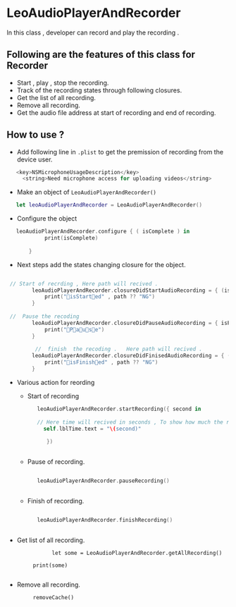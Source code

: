 #  LeoAudioPlayerAndRecorder 
In this class , developer can record and play the recording .



## Following are the features of this class for Recorder 


* Start , play , stop the recording.
* Track of the recording states through following closures.
* Get the list of all recording.
* Remove all recording.
* Get the audio file address at start of recording and end of recording. 

## How to use ?

 *  Add following line in `.plist` to get the premission of recording from the device  user.   
  
   ```swift  
 	  <key>NSMicrophoneUsageDescription</key>
   		<string>Need microphone access for uploading videos</string>
   ```


 *  Make an object of `LeoAudioPlayerAndRecorder()`

 ```swift 
 	let leoAudioPlayerAndRecorder = LeoAudioPlayerAndRecorder()
 ```
 * Configure the object 
 
 ```swift
 	leoAudioPlayerAndRecorder.configure { ( isComplete ) in
             print(isComplete)
            
		} 
 ```
* Next steps add the states changing closure for the object.

```swift 

 // Start of recrding , Here path will recived .
		leoAudioPlayerAndRecorder.closureDidStartAudioRecording = { (isStart,path ) in
			print("🍩isStart🍩ed" , path ?? "NG")
		}
		
 //  Pause the recoding 
		leoAudioPlayerAndRecorder.closureDidPauseAudioRecording = { isPause in
			print("🍩P🍩a🍩u🍩s🍩e")
		}
        
         //  finish  the recoding .   Here path will recived .
		leoAudioPlayerAndRecorder.closureDidFinisedAudioRecording = { (isFinish  ,path )in
			print("🍩isFinish🍩ed" , path ?? "NG")
		}
``` 
 
  * Various action for reording 
     * Start of recording 
     
       ```swift 
          leoAudioPlayerAndRecorder.startRecording({ second in
          
          // Here time will recived in seconds , To show how much the recording is done. 
            self.lblTime.text = "\(second)"
            
		     })
		

       ```
    
     * Pause of recording.
     
       ```swift 
       
          leoAudioPlayerAndRecorder.pauseRecording()
		
       ```
       
          
     * Finish  of recording. 
     
       ```swift 
       
          leoAudioPlayerAndRecorder.finishRecording()
		

       ```
     
     
 * Get list of all recording.
 
   ```
              let some = LeoAudioPlayerAndRecorder.getAllRecording()
        
        print(some)
        
   ```
 
 * Remove all recording. 
 
   ```
        removeCache()
         
   ```